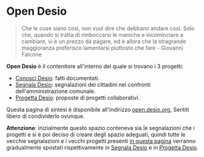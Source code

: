 # Open Desio

> Che le cose siano così, non vuol dire che debbano andare così. Solo che, quando si tratta di rimboccarsi le maniche e incominciare a cambiare, vi è un prezzo da pagare, ed è allora che la stragrande maggioranza preferisce lamentarsi piuttosto che fare - Giovanni Falcone

**Open Desio** è il contenitore all'interno del quale si trovano i 3 progetti:

- [Conosci Desio](http://conosci.desio.org): fatti documentati.
- [Segnala Desio](http://segnala.desio.org): segnalazioni dei cittadini nei confronti dell'amministrazione comunale.
- [Progetta Desio](http://progetta.desio.org): proposte di progetti collaborativi.

Questa pagina di sintesi è disponibile all'indirizzo [open.desio.org](http://open.desio.org), Sentiti libero di condividerlo ovunque.

**Attenzione**: inizialmente questo spazio conteneva sia le segnalazioni che i progetti e si è poi deciso di creare degli spazio adeguati, quindi tutte le vecchie segnalazioni e i vecchi progetti presenti [in questa pagina](https://github.com/open-comune/desio/issues) verranno gradualmente spostati rispettivamente in [Segnala Desio](https://github.com/open-comune/segnala-desio/issues) e in [Progetta Desio](https://github.com/open-comune/progetta-desio/issues).
